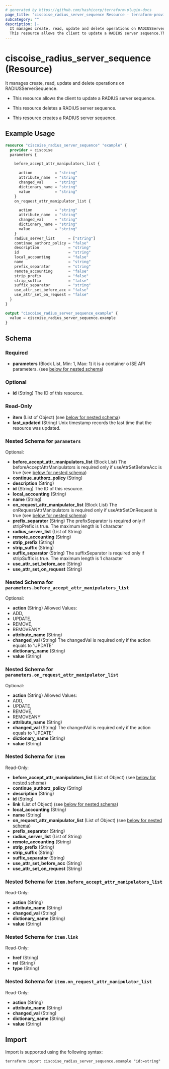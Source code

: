 ```yaml
---
# generated by https://github.com/hashicorp/terraform-plugin-docs
page_title: "ciscoise_radius_server_sequence Resource - terraform-provider-ciscoise"
subcategory: ""
description: |-
  It manages create, read, update and delete operations on RADIUSServerSequence.
  This resource allows the client to update a RADIUS server sequence.This resource deletes a RADIUS server sequence.This resource creates a RADIUS server sequence.
---
```


# ciscoise_radius_server_sequence (Resource)

It manages create, read, update and delete operations on RADIUSServerSequence.

- This resource allows the client to update a RADIUS server sequence.

- This resource deletes a RADIUS server sequence.

- This resource creates a RADIUS server sequence.

## Example Usage

```terraform
resource "ciscoise_radius_server_sequence" "example" {
  provider = ciscoise
  parameters {

    before_accept_attr_manipulators_list {

      action          = "string"
      attribute_name  = "string"
      changed_val     = "string"
      dictionary_name = "string"
      value           = "string"
    }
    on_request_attr_manipulator_list {

      action          = "string"
      attribute_name  = "string"
      changed_val     = "string"
      dictionary_name = "string"
      value           = "string"
    }
    radius_server_list      = ["string"]
    continue_authorz_policy = "false"
    description             = "string"
    id                      = "string"
    local_accounting        = "false"
    name                    = "string"
    prefix_separator        = "string"
    remote_accounting       = "false"
    strip_prefix            = "false"
    strip_suffix            = "false"
    suffix_separator        = "string"
    use_attr_set_before_acc = "false"
    use_attr_set_on_request = "false"
  }
}

output "ciscoise_radius_server_sequence_example" {
  value = ciscoise_radius_server_sequence.example
}
```

<!-- schema generated by tfplugindocs -->
## Schema

### Required

- **parameters** (Block List, Min: 1, Max: 1) it is a container o ISE API parameters. (see [below for nested schema](#nestedblock--parameters))

### Optional

- **id** (String) The ID of this resource.

### Read-Only

- **item** (List of Object) (see [below for nested schema](#nestedatt--item))
- **last_updated** (String) Unix timestamp records the last time that the resource was updated.

<a id="nestedblock--parameters"></a>
### Nested Schema for `parameters`

Optional:

- **before_accept_attr_manipulators_list** (Block List) The beforeAcceptAttrManipulators is required only if useAttrSetBeforeAcc is true (see [below for nested schema](#nestedblock--parameters--before_accept_attr_manipulators_list))
- **continue_authorz_policy** (String)
- **description** (String)
- **id** (String) The ID of this resource.
- **local_accounting** (String)
- **name** (String)
- **on_request_attr_manipulator_list** (Block List) The onRequestAttrManipulators is required only if useAttrSetOnRequest is true (see [below for nested schema](#nestedblock--parameters--on_request_attr_manipulator_list))
- **prefix_separator** (String) The prefixSeparator is required only if stripPrefix is true. The maximum length is 1 character
- **radius_server_list** (List of String)
- **remote_accounting** (String)
- **strip_prefix** (String)
- **strip_suffix** (String)
- **suffix_separator** (String) The suffixSeparator is required only if stripSuffix is true. The maximum length is 1 character
- **use_attr_set_before_acc** (String)
- **use_attr_set_on_request** (String)

<a id="nestedblock--parameters--before_accept_attr_manipulators_list"></a>
### Nested Schema for `parameters.before_accept_attr_manipulators_list`

Optional:

- **action** (String) Allowed Values:
- ADD,
- UPDATE,
- REMOVE,
- REMOVEANY
- **attribute_name** (String)
- **changed_val** (String) The changedVal is required only if the action equals to 'UPDATE'
- **dictionary_name** (String)
- **value** (String)


<a id="nestedblock--parameters--on_request_attr_manipulator_list"></a>
### Nested Schema for `parameters.on_request_attr_manipulator_list`

Optional:

- **action** (String) Allowed Values:
- ADD,
- UPDATE,
- REMOVE,
- REMOVEANY
- **attribute_name** (String)
- **changed_val** (String) The changedVal is required only if the action equals to 'UPDATE'
- **dictionary_name** (String)
- **value** (String)



<a id="nestedatt--item"></a>
### Nested Schema for `item`

Read-Only:

- **before_accept_attr_manipulators_list** (List of Object) (see [below for nested schema](#nestedobjatt--item--before_accept_attr_manipulators_list))
- **continue_authorz_policy** (String)
- **description** (String)
- **id** (String)
- **link** (List of Object) (see [below for nested schema](#nestedobjatt--item--link))
- **local_accounting** (String)
- **name** (String)
- **on_request_attr_manipulator_list** (List of Object) (see [below for nested schema](#nestedobjatt--item--on_request_attr_manipulator_list))
- **prefix_separator** (String)
- **radius_server_list** (List of String)
- **remote_accounting** (String)
- **strip_prefix** (String)
- **strip_suffix** (String)
- **suffix_separator** (String)
- **use_attr_set_before_acc** (String)
- **use_attr_set_on_request** (String)

<a id="nestedobjatt--item--before_accept_attr_manipulators_list"></a>
### Nested Schema for `item.before_accept_attr_manipulators_list`

Read-Only:

- **action** (String)
- **attribute_name** (String)
- **changed_val** (String)
- **dictionary_name** (String)
- **value** (String)


<a id="nestedobjatt--item--link"></a>
### Nested Schema for `item.link`

Read-Only:

- **href** (String)
- **rel** (String)
- **type** (String)


<a id="nestedobjatt--item--on_request_attr_manipulator_list"></a>
### Nested Schema for `item.on_request_attr_manipulator_list`

Read-Only:

- **action** (String)
- **attribute_name** (String)
- **changed_val** (String)
- **dictionary_name** (String)
- **value** (String)

## Import

Import is supported using the following syntax:

```shell
terraform import ciscoise_radius_server_sequence.example "id:=string"
```
